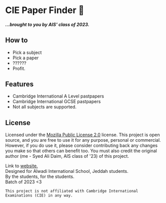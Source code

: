 # CIE Paper Finder 🧐
##### ...brought to you by AIS' class of 2023.


## How to

- Pick a subject
- Pick a paper
- ??????
- Profit.

## Features

- Cambridge International A Level pastpapers
- Cambridge International GCSE pastpapers
- Not all subjects are supported.

## License
Licensed under the [Mozilla Public License 2.0](https://www.mozilla.org/en-US/MPL/2.0/) license.
This project is open source, and you are free to use it for any purpose, personal or commercial.
However, if you do use it, please consider contributing back any changes you make so that others can benefit too.
You must also credit the original author (me - Syed Ali Daim, AIS class of '23) of this project.


Link to [website.](https://papers23.web.app/)  
Designed for Alwadi International School, Jeddah students.  
By the students, for the students.  
Batch of 2023 <3  

```
This project is not affiliated with Cambridge International Examinations (CIE) in any way.
```
